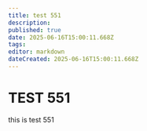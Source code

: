 ```yaml
---
title: test 551
description: 
published: true
date: 2025-06-16T15:00:11.668Z
tags: 
editor: markdown
dateCreated: 2025-06-16T15:00:11.668Z
---
```


# TEST 551
this is test 551
